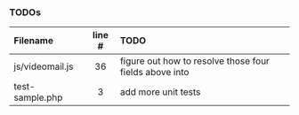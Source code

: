 ### TODOs
| Filename | line # | TODO
|:------|:------:|:------
| js/videomail.js | 36 | figure out how to resolve those four fields above into
| test-sample.php | 3 | add more unit tests